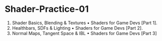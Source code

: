 # Shader-Practice-01
1. Shader Basics, Blending & Textures • Shaders for Game Devs [Part 1]. 
2. Healthbars, SDFs & Lighting • Shaders for Game Devs [Part 2]. 
3. Normal Maps, Tangent Space & IBL • Shaders for Game Devs [Part 3]
